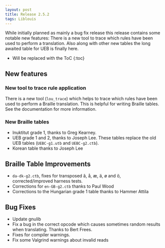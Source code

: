 ```yaml
---
layout: post
title: Release 2.5.2
tags: Liblouis
---
```


While initially planned as mainly a bug fix release this release contains some notable new features: There is a new tool to trace which rules have been used to perform a translation. Also along with other new tables the long awaited table for UEB is finally here.

* Will be replaced with the ToC
{:toc}

## New features

### New tool to trace rule application

There is a new tool (`lou_trace`) which helps to trace which rules have been used to perform a Braille translation. This is helpful for writing Braille tables. See the documentation for more information.

### New Braille tables
* Inuktitut grade 1, thanks to Greg Kearney.
* UEB grade 1 and 2, thanks to Joseph Lee. These tables replace the old UEB tables (`UEBC-g1.utb` and `UEBC-g2.ctb`).
* Korean table thanks to Joseph Lee

## Braille Table Improvements
* `da-dk-g2.ctb`, fixes for transposed â, å, æ, ä, ø  and ö, corrected/improved harness tests.
* Corrections for `en-GB-g2.ctb` thanks to Paul Wood
* Corrections to the Hungarian grade 1 table thanks to Hammer Attila

## Bug Fixes
* Update gnulib
* Fix a bug in the correct opcode which causes sometimes random results when translating. Thanks to Bert Frees.
* Fixes for compiler warnings.
* Fix some Valgrind warnings about invalid reads
